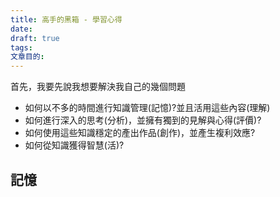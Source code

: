 ```yaml
---
title: 高手的黑箱 - 學習心得
date: 
draft: true
tags: 
文章目的:
---
```

首先，我要先說我想要解決我自己的幾個問題
- 如何以不多的時間進行知識管理(記憶)?並且活用這些內容(理解)
- 如何進行深入的思考(分析)，並擁有獨到的見解與心得(評價)?
- 如何使用這些知識穩定的產出作品(創作)，並產生複利效應?
- 如何從知識獲得智慧(活)?



## 記憶

